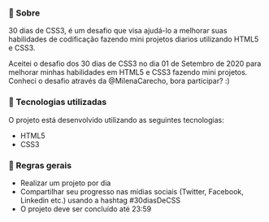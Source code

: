 <h3>📖 Sobre </h3>
30 dias de CSS3, é um desafio que visa ajudá-lo a melhorar suas habilidades de codificação fazendo mini projetos diarios utilizando HTML5 e CSS3.

Aceitei o desafio dos 30 dias de CSS3 no dia 01 de Setembro de 2020 para melhorar minhas habilidades em HTML5 e CSS3 fazendo mini projetos. Conheci o desafio através da @MilenaCarecho, bora participar? :)

<h3>🚀 Tecnologias utilizadas</h3>
O projeto está desenvolvido utilizando as seguintes tecnologias:

* HTML5
* CSS3

<h3>📖 Regras gerais</h3>

* Realizar um projeto por dia
* Compartilhar seu progresso nas mídias sociais (Twitter, Facebook, Linkedin etc.) usando a hashtag #30diasDeCSS
* O projeto deve ser concluído até 23:59
